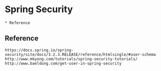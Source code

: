 # Spring Security
	* Reference 
	
## Reference 
	https://docs.spring.io/spring-security/site/docs/3.2.3.RELEASE/reference/htmlsingle/#user-schema
	http://www.mkyong.com/tutorials/spring-security-tutorials/
	http://www.baeldung.com/get-user-in-spring-security